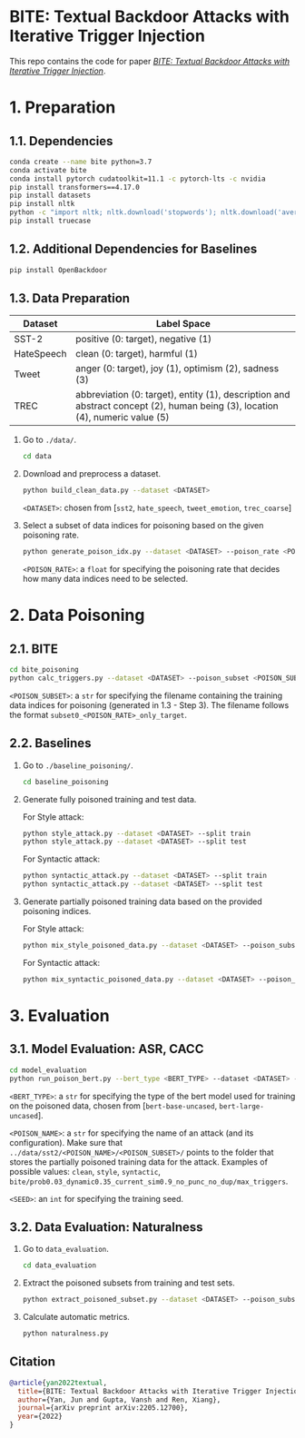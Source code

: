 # BITE: Textual Backdoor Attacks with Iterative Trigger Injection

This repo contains the code for paper [*BITE: Textual Backdoor Attacks with Iterative Trigger Injection*](https://arxiv.org/abs/2205.12700).

# 1. Preparation

## 1.1. Dependencies

```bash
conda create --name bite python=3.7
conda activate bite
conda install pytorch cudatoolkit=11.1 -c pytorch-lts -c nvidia
pip install transformers==4.17.0
pip install datasets
pip install nltk
python -c "import nltk; nltk.download('stopwords'); nltk.download('averaged_perceptron_tagger'); nltk.download('universal_tagset'); nltk.download('wordnet');nltk.download('omw-1.4')"
pip install truecase
```

## 1.2. Additional Dependencies for Baselines

```bash
pip install OpenBackdoor
```

## 1.3. Data Preparation

| Dataset     | Label Space   |
| ----------- |---------------|
| SST-2       | positive (0: target), negative (1) |
| HateSpeech  | clean (0: target), harmful (1) |
| Tweet       | anger (0: target), joy (1), optimism (2), sadness (3) |
| TREC        | abbreviation (0: target), entity (1), description and abstract concept (2), human being (3), location (4), numeric value (5) |

1. Go to `./data/`.

    ```bash
    cd data
    ```

2. Download and preprocess a dataset.
   
    ```bash
    python build_clean_data.py --dataset <DATASET>
    ```
   `<DATASET>`: chosen from [`sst2`, `hate_speech`, `tweet_emotion`, `trec_coarse`]
   
3. Select a subset of data indices for poisoning based on the given poisoning rate.
   
    ```bash
    python generate_poison_idx.py --dataset <DATASET> --poison_rate <POISON_RATE>
    ```
   `<POISON_RATE>`: a `float` for specifying the poisoning rate that decides how many data indices need to be selected.
   
# 2. Data Poisoning

## 2.1. BITE

```bash
cd bite_poisoning
python calc_triggers.py --dataset <DATASET> --poison_subset <POISON_SUBSET>
```

`<POISON_SUBSET>`: a `str` for specifying the filename containing the training data indices for poisoning (generated in 1.3 - Step 3). The filename follows the format `subset0_<POISON_RATE>_only_target`.

## 2.2. Baselines

1. Go to `./baseline_poisoning/`.

   ```bash
   cd baseline_poisoning
   ```

2. Generate fully poisoned training and test data.

   For Style attack:
   
   ```bash
   python style_attack.py --dataset <DATASET> --split train
   python style_attack.py --dataset <DATASET> --split test
   ```

   For Syntactic attack:
   
   ```bash
   python syntactic_attack.py --dataset <DATASET> --split train
   python syntactic_attack.py --dataset <DATASET> --split test
   ```
   
3. Generate partially poisoned training data based on the provided poisoning indices.
   
   For Style attack:
   
   ```bash
   python mix_style_poisoned_data.py --dataset <DATASET> --poison_subset <POISON_SUBSET>
   ```

   For Syntactic attack:

   ```bash
   python mix_syntactic_poisoned_data.py --dataset <DATASET> --poison_subset <POISON_SUBSET>
   ```

# 3. Evaluation

## 3.1. Model Evaluation: ASR, CACC

```bash
cd model_evaluation
python run_poison_bert.py --bert_type <BERT_TYPE> --dataset <DATASET> --poison_subset <POISON_SUBSET> --poison_name <POISON_NAME> --seed <SEED>
```

`<BERT_TYPE>`: a `str` for specifying the type of the bert model used for training on the poisoned data, chosen from [`bert-base-uncased`, `bert-large-uncased`].

`<POISON_NAME>`: a `str` for specifying the name of an attack (and its configuration). Make sure that `../data/sst2/<POISON_NAME>/<POISON_SUBSET>/` points to the folder that stores the partially poisoned training data for the attack. Examples of possible values: `clean`, `style`, `syntactic`, `bite/prob0.03_dynamic0.35_current_sim0.9_no_punc_no_dup/max_triggers`.

`<SEED>`: an `int` for specifying the training seed.

## 3.2. Data Evaluation: Naturalness

1. Go to `data_evaluation`.

   ```bash
   cd data_evaluation
   ```

2. Extract the poisoned subsets from training and test sets.

   ```bash
   python extract_poisoned_subset.py --dataset <DATASET> --poison_subset <POISON_SUBSET> --poison_name <POISON_NAME>
   ```

3. Calculate automatic metrics.

   ```bash
   python naturalness.py
   ```

## Citation

```bibtex
@article{yan2022textual,
  title={BITE: Textual Backdoor Attacks with Iterative Trigger Injection},
  author={Yan, Jun and Gupta, Vansh and Ren, Xiang},
  journal={arXiv preprint arXiv:2205.12700},
  year={2022}
}